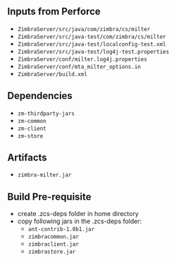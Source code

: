 ## Inputs from Perforce

- `ZimbraServer/src/java/com/zimbra/cs/milter`
- `ZimbraServer/src/java-test/com/zimbra/cs/milter`
- `ZimbraServer/src/java-test/localconfig-test.xml`
- `ZimbraServer/src/java-test/log4j-test.properties`
- `ZimbraServer/conf/milter.log4j.properties`
- `ZimbraServer/conf/mta_milter_options.in`
- `ZimbraServer/build.xml`

## Dependencies

- `zm-thirdparty-jars`
- `zm-common`
- `zm-client`
- `zm-store`

## Artifacts

- `zimbra-milter.jar`

## Build Pre-requisite

- create .zcs-deps folder in home directory
- copy following jars in the .zcs-deps folder:
     - `ant-contrib-1.0b1.jar`
     - `zimbracommon.jar`
     - `zimbraclient.jar`
     - `zimbrastore.jar`
